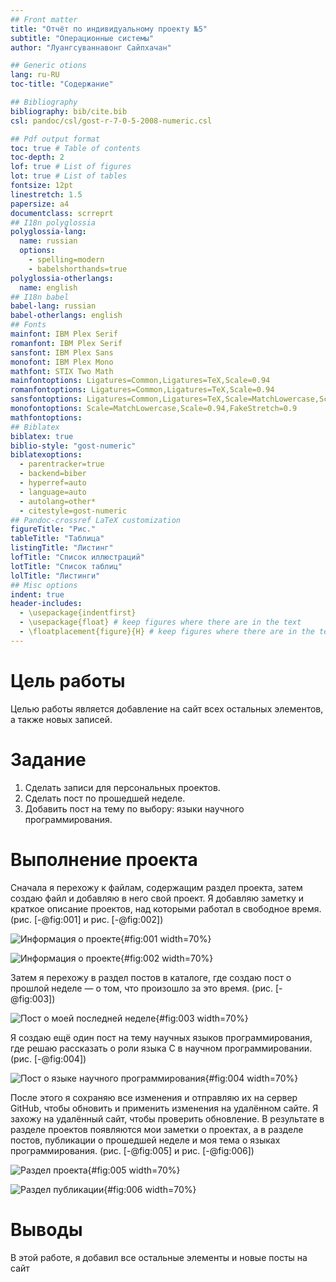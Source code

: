 ```yaml
---
## Front matter
title: "Отчёт по индивидуальному проекту №5"
subtitle: "Операционные системы"
author: "Луангсуваннавонг Сайпхачан"

## Generic otions
lang: ru-RU
toc-title: "Содержание"

## Bibliography
bibliography: bib/cite.bib
csl: pandoc/csl/gost-r-7-0-5-2008-numeric.csl

## Pdf output format
toc: true # Table of contents
toc-depth: 2
lof: true # List of figures
lot: true # List of tables
fontsize: 12pt
linestretch: 1.5
papersize: a4
documentclass: scrreprt
## I18n polyglossia
polyglossia-lang:
  name: russian
  options:
	- spelling=modern
	- babelshorthands=true
polyglossia-otherlangs:
  name: english
## I18n babel
babel-lang: russian
babel-otherlangs: english
## Fonts
mainfont: IBM Plex Serif
romanfont: IBM Plex Serif
sansfont: IBM Plex Sans
monofont: IBM Plex Mono
mathfont: STIX Two Math
mainfontoptions: Ligatures=Common,Ligatures=TeX,Scale=0.94
romanfontoptions: Ligatures=Common,Ligatures=TeX,Scale=0.94
sansfontoptions: Ligatures=Common,Ligatures=TeX,Scale=MatchLowercase,Scale=0.94
monofontoptions: Scale=MatchLowercase,Scale=0.94,FakeStretch=0.9
mathfontoptions:
## Biblatex
biblatex: true
biblio-style: "gost-numeric"
biblatexoptions:
  - parentracker=true
  - backend=biber
  - hyperref=auto
  - language=auto
  - autolang=other*
  - citestyle=gost-numeric
## Pandoc-crossref LaTeX customization
figureTitle: "Рис."
tableTitle: "Таблица"
listingTitle: "Листинг"
lofTitle: "Список иллюстраций"
lotTitle: "Список таблиц"
lolTitle: "Листинги"
## Misc options
indent: true
header-includes:
  - \usepackage{indentfirst}
  - \usepackage{float} # keep figures where there are in the text
  - \floatplacement{figure}{H} # keep figures where there are in the text
---
```


# Цель работы

Целью работы является добавление на сайт всех остальных элементов, а также новых записей.

# Задание

1. Сделать записи для персональных проектов.
2. Сделать пост по прошедшей неделе.
3. Добавить пост на тему по выбору: языки научного программирования.

# Выполнение проекта

Сначала я перехожу к файлам, содержащим раздел проекта, затем создаю файл и добавляю в него свой проект.
Я добавляю заметку и краткое описание проектов, над которыми работал в свободное время. (рис. [-@fig:001] и рис. [-@fig:002])

![Информация о проекте](image/pic/1.png){#fig:001 width=70%}

![Информация о проекте](image/pic/2.png){#fig:002 width=70%}

Затем я перехожу в раздел постов в каталоге, где создаю пост о прошлой неделе — о том,
что произошло за это время. (рис. [-@fig:003])

![Пост о моей последней неделе](image/pic/3.png){#fig:003 width=70%}

Я создаю ещё один пост на тему научных языков программирования, где решаю рассказать о роли языка C в научном программировании. (рис. [-@fig:004])

![Пост о языке научного программирования](image/pic/4.png){#fig:004 width=70%}

После этого я сохраняю все изменения и отправляю их на сервер GitHub, чтобы обновить и применить изменения на удалённом сайте.
Я захожу на удалённый сайт, чтобы проверить обновление.
В результате в разделе проектов появляются мои заметки о проектах, а в разделе постов,
публикации о прошедшей неделе и моя тема о языках программирования. (рис. [-@fig:005] и рис. [-@fig:006])

![Раздел проекта](image/pic/5.png){#fig:005 width=70%}

![Раздел публикации](image/pic/6.png){#fig:006 width=70%}

# Выводы

В этой работе, я добавил все остальные элементы и новые посты на сайт

